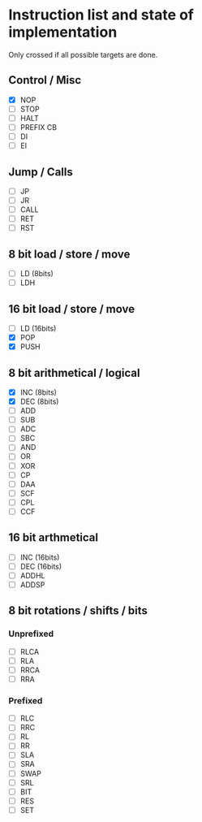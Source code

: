 # Instruction list and state of implementation
Only crossed if all possible targets are done.

## Control / Misc
- [x] NOP
- [ ] STOP
- [ ] HALT
- [ ] PREFIX CB
- [ ] DI
- [ ] EI

## Jump / Calls
- [ ] JP
- [ ] JR
- [ ] CALL
- [ ] RET
- [ ] RST

## 8 bit load / store / move
- [ ] LD (8bits)
- [ ] LDH

## 16 bit load / store / move
- [ ] LD (16bits)
- [x] POP
- [x] PUSH

## 8 bit arithmetical / logical
- [x] INC (8bits)
- [x] DEC (8bits)
- [ ] ADD
- [ ] SUB
- [ ] ADC
- [ ] SBC
- [ ] AND
- [ ] OR
- [ ] XOR
- [ ] CP
- [ ] DAA
- [ ] SCF
- [ ] CPL
- [ ] CCF

## 16 bit arthmetical
- [ ] INC (16bits)
- [ ] DEC (16bits)
- [ ] ADDHL
- [ ] ADDSP

## 8 bit rotations / shifts / bits

### Unprefixed
- [ ] RLCA
- [ ] RLA
- [ ] RRCA
- [ ] RRA

### Prefixed
- [ ] RLC
- [ ] RRC
- [ ] RL
- [ ] RR
- [ ] SLA
- [ ] SRA
- [ ] SWAP
- [ ] SRL
- [ ] BIT
- [ ] RES
- [ ] SET